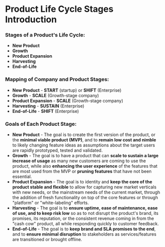 # Product Life Cycle Stages Introduction

### Stages of a Product's Life Cycle:
- **New Product**
- **Growth**
- **Product Expansion**
- **Harvesting**
- **End-of-Life**

### Mapping of Company and Product Stages:
- **New Product** - **START** (startup) or **SHIFT** (Enterprise)
- **Growth** - **SCALE** (Growth-stage company)
- **Product Expansion** - **SCALE** (Growth-stage company)
- **Harvesting** - **SUSTAIN** (Enterprise)
- **End-of-Life** - **SHIFT** (Enterprise)

### Goals of Each Product Stage:
- **New Product** - The goal is to create the first version of the product, or the **minimal viable product (MVP)**, and to **remain low cost and nimble** to likely changing feature ideas as assumptions about the target users are rapidly prototyped, tested and validated.
- **Growth** - The goal is to have a product that can **scale to sustain a large increase of usage** as many new customers are coming to use the product, while also **enhancing the user experience** of the features that are most used from the MVP or **pruning features** that have not been essential.
- **Product Expansion** - The goal is to identity and **keep the core of the product stable and flexible** to allow for capturing new market verticals with new needs, or the mainstream needs of the current market, through the addition of fresh functionality on top of the core features or through "platform" or "white-labeling" efforts.
- **Harvesting** - The goal is to **ensure uptime, ease of maintenance, ease of use, and to keep risk low** so as to not disrupt the product's brand, its promises, its reputation, or the consistent revenue coming in from the "cash cow" product, all while responding quickly to customer feedback.
- **End-of-Life** - The goal is to **keep brand and SLA promises to the end**, and to **ensure minimal disruption** to stakeholders as services/features are transitioned or brought offline.
